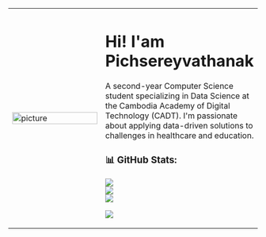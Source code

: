 <table>
  <tr>
    <td width="40%">
      <img src="https://i.pinimg.com/736x/39/73/cd/3973cdb5a500e386f7e6300576f2626b.jpg" alt="picture" width="100%"/>
    </td>
    <td>

# Hi! I'am Pichsereyvathanak

A second-year Computer Science student specializing in Data Science at the Cambodia Academy of Digital Technology (CADT). I'm passionate about applying data-driven solutions to challenges in healthcare and education.

### 📊 GitHub Stats:
![](https://github-readme-stats.vercel.app/api?username=PichSereyVathanak&theme=default&hide_border=false&include_all_commits=false&count_private=false)<br/>
![](https://nirzak-streak-stats.vercel.app/?user=PichSereyVathanak&theme=default&hide_border=false)<br/>
![](https://github-readme-stats.vercel.app/api/top-langs/?username=PichSereyVathanak&theme=default&hide_border=false&include_all_commits=false&count_private=false&layout=compact)

![](https://komarev.com/ghpvc/?username=PichSereyVathanak&color=blue&style=for-the-badge)

</td>
  </tr>
</table>
